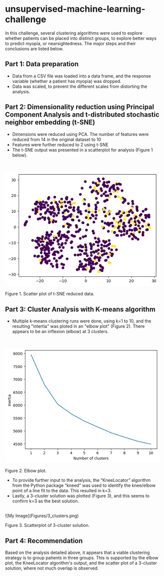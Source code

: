# unsupervised-machine-learning-challenge

In this challenge, several clustering algorithms were used to explore whether patients can be placed into distinct groups, to explore better ways to predict myopia, or nearsightedness. The major steps and their conclusions are listed below.
## Part 1: Data preparation
- Data from a CSV file was loaded into a data frame, and the response variable (whether a patient has myopia) was dropped.
- Data was scaled, to prevent the different scales from distorting the analysis.
## Part 2: Dimensionality reduction using Principal Component Analysis and t-distributed stochastic neighbor embedding (t-SNE)
- Dimensions were reduced using PCA. The number of features were reduced from 14 in the original dataset to 10
- Features were further reduced to 2 using t-SNE
- The t-SNE output was presented in a scatterplot for analysis (Figure 1 below).
<br>

![My Image](Figures/t-SNE_output.png)

Figure 1. Scatter plot of t-SNE reduced data.
<br>
## Part 3: Cluster Analysis with K-means algorithm
- Multiple k-means clustering runs were done, using k=1 to 10, and the resulting "intertia" was ploted in an "elbow plot" (Figure 2). There appears to be an inflexion (elbow) at 3 clusters.
<br>

![My Image](Figures/elbow_plot.png)

Figure 2. Elbow plot.
<br>
- To provide further input to the analysis, the “KneeLocator” algorithm from the Python package “kneed” was used to identify the knee/elbow point of a line fit to the data. This resulted in k=3.
- Lastly, a 3-cluster solution was plotted (Figure 3), and this seems to confirm k=3 as the best solution.
<br>
![My Image](Figures/3_clusters.png)

Figure 3. Scatterplot of 3-cluster solution.
<br>
## Part 4: Recommendation
Based on the analysis detailed above, it appears that a viable clustering strategy is to group patients in three groups.  This is supported by the elbow plot, the KneeLocator algorithm's output, and the scatter plot of a 3-cluster solution, where not much overlap is observed.